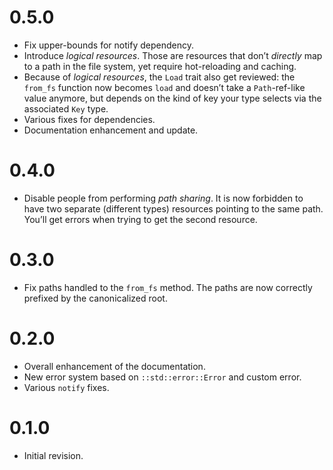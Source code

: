 # 0.5.0

- Fix upper-bounds for notify dependency.
- Introduce *logical resources*. Those are resources that don’t *directly* map to a path in the file
  system, yet require hot-reloading and caching.
- Because of *logical resources*, the `Load` trait also get reviewed: the `from_fs` function now
  becomes `load` and doesn’t take a `Path`-ref-like value anymore, but depends on the kind of key
  your type selects via the associated `Key` type.
- Various fixes for dependencies.
- Documentation enhancement and update.

# 0.4.0

- Disable people from performing *path sharing*. It is now forbidden to have two separate
  (different types) resources pointing to the same path. You’ll get errors when trying to get the
  second resource.

# 0.3.0

- Fix paths handled to the `from_fs` method. The paths are now correctly prefixed by the
  canonicalized root.

# 0.2.0

- Overall enhancement of the documentation.
- New error system based on `::std::error::Error` and custom error.
- Various `notify` fixes.

# 0.1.0

- Initial revision.
